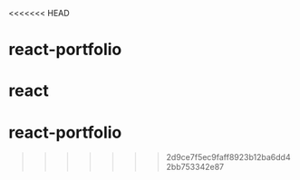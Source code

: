 <<<<<<< HEAD
# react-portfolio
react
=======
# react-portfolio
>>>>>>> 2d9ce7f5ec9faff8923b12ba6dd42bb753342e87
